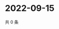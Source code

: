 # 2022-09-15

共 0 条

<!-- BEGIN WEIBO -->
<!-- 最后更新时间 Thu Sep 15 2022 05:15:41 GMT+0800 (China Standard Time) -->

<!-- END WEIBO -->
